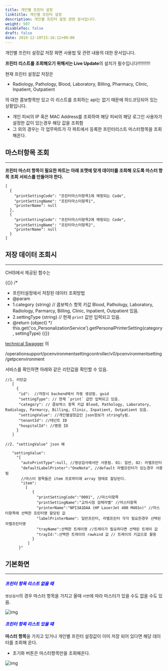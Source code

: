 ```yaml
---
title: 개인별 프린터 설정
linktitle: 개인별 프린터 설정
description: 개인별 프린터 설정 관련 문서입니다.
weight: 507
disableToc: false
draft: false
date: 2019-12-10T15:16:12+09:00
---
```


개인별 프린터 설정값 저장 화면 사용법 및 관련 내용의 대한 문서입니다.

**프린터 리스트를 조회해오기 위해서는 Live Update**의 설치가 필수입니다!!!!!!!!!! 

현재 프린터 설정값 저장은 
 
  - Radiology, Pathology, Blood, Laboratory, Billing, Pharmacy, Clinic, Inpatient, Outpatient
  
의 대한 콤보항목만 있고 이 리스트를 조회하는 api는 없기 때문에 하드코딩되어 있는 상황입니다. 

- 개인 피씨의 IP 혹은 MAC Address를 조회하여 해당 피씨의 해당 로그인 사용자가 설정한 값이 있는경우 해당 값을 조회함  
- 그 외의 경우는 각 업무파트가 각 파트에서 등록한 프린터리스트 마스터항목을 조회해온다. 

## 마스터항목 조회
---

<i class="fas fa-info-circle"></i> **프린터 마스터 항목이 필요한 파트는 아래 포맷에 맞게 데이터를 조회해 오도록 마스터 항목 조회 서비스를 만들어야 한다.** 
```
[
  {
    "printSettingCode": "프린터마스터항목1에 매핑되는 Code",
    "printSettingName": "프린터마스터항목1",
    "printerName": null
  },
  {
    "printSettingCode": "프린터마스터항목2에 매핑되는 Code",
    "printSettingName": "프린터마스터항목2",
    "printerName": null
  }
]
```

## 저장 데이터 조회시
---

CHIS에서 제공된 함수는 

{{<highlight js>}}
/*
 * 프린터설정에서 저장된 데이터 조회방법
 * @param
 *  1.category {string} // 콤보박스 항목 키값 Blood, Pathology, Laboratory, Radiology, Parmarcy, Billing, Clinic, Inpatient, Outpatient 있음.
 *  2.settingType {string} // 현재 `print` 값만 입력되고 있음.
 * @return {object}
*/
this.get('co_PersonalizationService').getPersonalPrinterSetting(category, settingType)
{{</highlight>}}


[technical Swagger](https://integrateddomaintechnicalservice.c-his.com/swagger/index.html) 의 

/operationsupport/pcenvironmentsettingcontroller/v0/pcenvironmentsetting/getpcenvironment 

서비스를 확인하면 아래와 같은 리턴값을 확인할 수 있음.

```
//1. 리턴값
   [
     {
      "id":  //저장시 backend에서 자동 생성됨. guid
      "settingType": // 현재 `print` 값만 입력되고 있음.
      "category": // 콤보박스 항목 키값 Blood, Pathology, Laboratory, Radiology, Parmarcy, Billing, Clinic, Inpatient, Outpatient 있음.
      "settingValue": //개인별설정값인 json정보가 stringfy됨.
      "tenantId": //테넌트 ID
      "hospitalId": //병원 ID
     }
   ]

//2. "settingValue" json 예
   
   "settingValue": 
     "{
       "autoPrintType":null, //영상검사에서만 사용됨. 01: 일반, 02: 라벨프린터
       "defaultLabelPrinter":"OneNote", //default 라벨프린터가 있는경우 사용됨
       //마스터 항목들은 item 프로퍼티에 array 형태로 할당된다.
       "item":
         [
            {
              "printSettingCode":"0001", //마스터항목
              "printSettingName":"교차시험 검체라벨" //마스터항목
              "printerName":"NPI3A1DAA (HP LaserJet 400 M401n)" //마스터항목에 선택한 프린터명 할당된 값
              "labelPrinterName": 일반프린터, 라벨프린터 각각 필요한경우 선택된 라벨프린터명
              "trayName":선택한 트레이명 //트레이가 필요하다면 선택된 트레이 값
              "trayId:":선택한 트레이의 rawkind 값 // 트레이의 키값으로 활용
            }
          ]
      }"
```

## 기본화면
---

#### <span style="color:blue">_프린터 항목 리스트 없을 때_</span>
`영상검사`의 경우 마스터 항목을 가지고 올때 `사번`에 따라 마스터가 있을 수도 없을 수도 있음.

![img](/supporting-pages/images/printconf1.png?width=800px)

#### <span style="color:blue">_프린터 항목 리스트 있을 때_</span>
**마스터 항목**을 가지고 있거나 개인별 프린터 설정값이 이미 저장 되어 있다면 해당 데이터를 조회해 온다.

- 초기화 버튼은 마스터항목만을 조회해온다.

![img](/supporting-pages/images/printconf2.jpg?width=800px)



